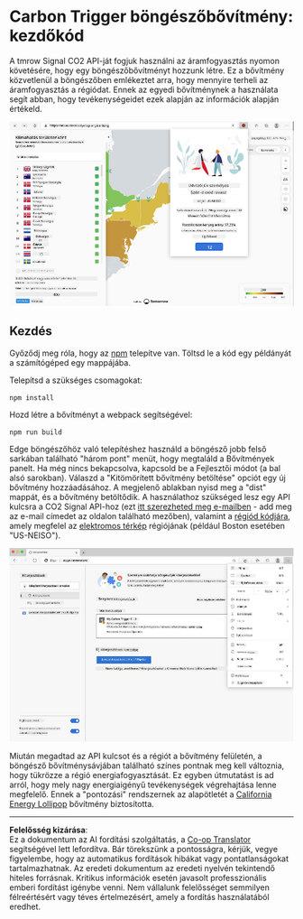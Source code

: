 <!--
CO_OP_TRANSLATOR_METADATA:
{
  "original_hash": "9a6b22a2eff0f499b66236be973b24ad",
  "translation_date": "2025-08-28T03:46:37+00:00",
  "source_file": "5-browser-extension/solution/translation/README.it.md",
  "language_code": "hu"
}
-->
# Carbon Trigger böngészőbővítmény: kezdőkód

A tmrow Signal CO2 API-ját fogjuk használni az áramfogyasztás nyomon követésére, hogy egy böngészőbővítményt hozzunk létre. Ez a bővítmény közvetlenül a böngészőben emlékeztet arra, hogy mennyire terheli az áramfogyasztás a régiódat. Ennek az egyedi bővítménynek a használata segít abban, hogy tevékenységeidet ezek alapján az információk alapján értékeld.

![a bővítmény képernyőképe](../../../../../translated_images/extension-screenshot.0e7f5bfa110e92e3875e1bc9405edd45a3d2e02963e48900adb91926a62a5807.hu.png)

## Kezdés

Győződj meg róla, hogy az [npm](https://npmjs.com) telepítve van. Töltsd le a kód egy példányát a számítógéped egy mappájába.

Telepítsd a szükséges csomagokat:

```
npm install
```

Hozd létre a bővítményt a webpack segítségével:

```
npm run build
```

Edge böngészőhöz való telepítéshez használd a böngésző jobb felső sarkában található "három pont" menüt, hogy megtaláld a Bővítmények panelt. Ha még nincs bekapcsolva, kapcsold be a Fejlesztői módot (a bal alsó sarokban). Válaszd a "Kitömörített bővítmény betöltése" opciót egy új bővítmény hozzáadásához. A megjelenő ablakban nyisd meg a "dist" mappát, és a bővítmény betöltődik. A használathoz szükséged lesz egy API kulcsra a CO2 Signal API-hoz (ezt [itt szerezheted meg e-mailben](https://www.co2signal.com/) - add meg az e-mail címedet az oldalon található mezőben), valamint a [régiód kódjára](http://api.electricitymap.org/v3/zones), amely megfelel az [elektromos térkép](https://www.electricitymap.org/map) régiójának (például Boston esetében "US-NEISO").

![telepítés](../../../../../translated_images/install-on-edge.78634f02842c48283726c531998679a6f03a45556b2ee99d8ff231fe41446324.hu.png)

Miután megadtad az API kulcsot és a régiót a bővítmény felületén, a böngésző bővítménysávjában található színes pontnak meg kell változnia, hogy tükrözze a régió energiafogyasztását. Ez egyben útmutatást is ad arról, hogy mely nagy energiaigényű tevékenységek végrehajtása lenne megfelelő. Ennek a "pontozási" rendszernek az alapötletét a [California Energy Lollipop](https://energylollipop.com/) bővítmény biztosította.

---

**Felelősség kizárása**:  
Ez a dokumentum az AI fordítási szolgáltatás, a [Co-op Translator](https://github.com/Azure/co-op-translator) segítségével lett lefordítva. Bár törekszünk a pontosságra, kérjük, vegye figyelembe, hogy az automatikus fordítások hibákat vagy pontatlanságokat tartalmazhatnak. Az eredeti dokumentum az eredeti nyelvén tekintendő hiteles forrásnak. Kritikus információk esetén javasolt professzionális emberi fordítást igénybe venni. Nem vállalunk felelősséget semmilyen félreértésért vagy téves értelmezésért, amely a fordítás használatából eredhet.